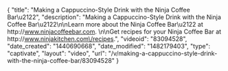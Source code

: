 {
    "title": "Making a Cappuccino-Style Drink with the Ninja Coffee Bar\u2122",
    "description": "Making a Cappuccino-Style Drink with the Ninja Coffee Bar\u2122\n\nLearn more about the Ninja Coffee Bar\u2122 at http:\/\/www.ninjacoffeebar.com. \n\nGet recipes for your Ninja Coffee Bar at http:\/\/www.ninjakitchen.com\/recipes.",
    "videoid": "83094528",
    "date_created": "1440690668",
    "date_modified": "1482179403",
    "type": "captivate",
    "layout": "video",
    "url": "\/v\/making-a-cappuccino-style-drink-with-the-ninja-coffee-bar\/83094528"
}